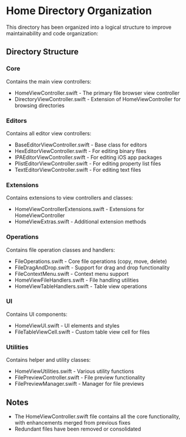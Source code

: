 # Home Directory Organization

This directory has been organized into a logical structure to improve maintainability and code organization:

## Directory Structure

### Core
Contains the main view controllers:
- HomeViewController.swift - The primary file browser view controller
- DirectoryViewController.swift - Extension of HomeViewController for browsing directories

### Editors
Contains all editor view controllers:
- BaseEditorViewController.swift - Base class for editors
- HexEditorViewController.swift - For editing binary files
- IPAEditorViewController.swift - For editing iOS app packages
- PlistEditorViewController.swift - For editing property list files
- TextEditorViewController.swift - For editing text files

### Extensions
Contains extensions to view controllers and classes:
- HomeViewControllerExtensions.swift - Extensions for HomeViewController
- HomeViewExtras.swift - Additional extension methods

### Operations
Contains file operation classes and handlers:
- FileOperations.swift - Core file operations (copy, move, delete)
- FileDragAndDrop.swift - Support for drag and drop functionality
- FileContextMenu.swift - Context menu support
- HomeViewFileHandlers.swift - File handling utilities
- HomeViewTableHandlers.swift - Table view operations

### UI
Contains UI components:
- HomeViewUI.swift - UI elements and styles
- FileTableViewCell.swift - Custom table view cell for files

### Utilities
Contains helper and utility classes:
- HomeViewUtilities.swift - Various utility functions
- FilePreviewController.swift - File preview functionality
- FilePreviewManager.swift - Manager for file previews

## Notes
- The HomeViewController.swift file contains all the core functionality, with enhancements merged from previous fixes
- Redundant files have been removed or consolidated
